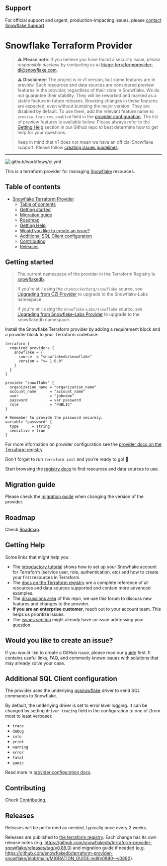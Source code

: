 ## Support

For official support and urgent, production-impacting issues, please [contact Snowflake Support](https://community.snowflake.com/s/article/How-To-Submit-a-Support-Case-in-Snowflake-Lodge).

# Snowflake Terraform Provider

> ⚠️ **Please note**: If you believe you have found a security issue, _please responsibly disclose_ by contacting us at [triage-terraformprovider-dl@snowflake.com](mailto:triage-terraformprovider-dl@snowflake.com).

> ⚠️ **Disclaimer**: The project is in v1 version, but some features are in preview. Such resources and data sources are considered preview features in the provider, regardless of their state in Snowflake. We do not guarantee their stability. They will be reworked and marked as a stable feature in future releases. Breaking changes in these features are expected, even without bumping the major version. They are disabled by default. To use them, add the relevant feature name to `preview_features_enabled` field in the [provider configuration](https://registry.terraform.io/providers/snowflakedb/snowflake/latest/docs#schema). The list of preview features is available below. Please always refer to the [Getting Help](https://github.com/snowflakedb/terraform-provider-snowflake?tab=readme-ov-file#getting-help) section in our Github repo to best determine how to get help for your questions.
>
> Keep in mind that V1 does not mean we have an official Snowflake support. Please follow [creating issues guidelines](https://github.com/snowflakedb/terraform-provider-snowflake/blob/main/CREATING_ISSUES.md).

----

![.github/workflows/ci.yml](https://github.com/snowflakedb/terraform-provider-snowflake/workflows/.github/workflows/ci.yml/badge.svg)

This is a terraform provider for managing [Snowflake](https://www.snowflake.com/) resources.

## Table of contents
<!-- TOC -->
* [Snowflake Terraform Provider](#snowflake-terraform-provider)
  * [Table of contents](#table-of-contents)
  * [Getting started](#getting-started)
  * [Migration guide](#migration-guide)
  * [Roadmap](#roadmap)
  * [Getting Help](#getting-help)
  * [Would you like to create an issue?](#would-you-like-to-create-an-issue)
  * [Additional SQL Client configuration](#additional-sql-client-configuration)
  * [Contributing](#contributing)
  * [Releases](#releases)
<!-- TOC -->

## Getting started

> The current namespace of the provider in the Terraform Registry is [snowflakedb](https://registry.terraform.io/namespaces/snowflakedb).
>
> If you're still using the `chanzuckerberg/snowflake` source, see [Upgrading from CZI Provider](./CZI_UPGRADE.md) to upgrade to the Snowflake-Labs namespace.
>
> If you're still using the `Snowflake-Labs/snowflake` source, see [Upgrading from Snowflake-Labs Provider](./SNOWFLAKEDB_MIGRATION.md) to upgrade to the snowflakedb namespace.

Install the Snowflake Terraform provider by adding a requirement block and a provider block to your Terraform codebase:
```hcl
terraform {
  required_providers {
    snowflake = {
      source  = "snowflakedb/snowflake"
      version = ">= 1.0.0"
    }
  }
}

provider "snowflake" {
  organization_name = "organization_name"
  account_name      = "account_name"
  user              = "johndoe"
  password          = var.password
  role              = "PUBLIC"
}

# Remember to provide the password securely.
variable "password" {
  type      = string
  sensitive = true
}
```

For more information on provider configuration see the [provider docs on the Terraform registry](https://registry.terraform.io/providers/snowflakedb/snowflake/latest/docs).

Don't forget to run `terraform init` and you're ready to go! 🚀

Start browsing the [registry docs](https://registry.terraform.io/providers/snowflakedb/snowflake/latest/docs) to find resources and data sources to use.

## Migration guide

Please check the [migration guide](./MIGRATION_GUIDE.md) when changing the version of the provider.

## Roadmap

Check [Roadmap](./ROADMAP.md).

## Getting Help

Some links that might help you:

- The [introductory tutorial](https://guides.snowflake.com/guide/terraforming_snowflake/#0) shows how to set up your Snowflake account for Terraform (service user, role, authentication, etc) and how to create your first resources in Terraform.
- The [docs on the Terraform registry](https://registry.terraform.io/providers/snowflakedb/snowflake/latest) are a complete reference of all resources and data sources supported and contain more advanced examples.
- The [discussions area](https://github.com/snowflakedb/terraform-provider-snowflake/discussions) of this repo, we use this forum to discuss new features and changes to the provider.
- **If you are an enterprise customer**, reach out to your account team. This helps us prioritize issues.
- The [issues section](https://github.com/snowflakedb/terraform-provider-snowflake/issues) might already have an issue addressing your question.

## Would you like to create an issue?
If you would like to create a GitHub issue, please read our [guide](./CREATING_ISSUES.md) first.
It contains useful links, FAQ, and commonly known issues with solutions that may already solve your case.

## Additional SQL Client configuration
The provider uses the underlying [gosnowflake](https://github.com/snowflakedb/gosnowflake) driver to send SQL commands to Snowflake.

By default, the underlying driver is set to error level logging. It can be changed by setting `driver_tracing` field in the configuration to one of (from most to least verbose):
- `trace`
- `debug`
- `info`
- `print`
- `warning`
- `error`
- `fatal`
- `panic`

Read more in [provider configuration docs](https://registry.terraform.io/providers/snowflakedb/snowflake/latest/docs#schema).

## Contributing

Check [Contributing](./CONTRIBUTING.md).

## Releases

Releases will be performed as needed, typically once every 2 weeks.

Releases are published to [the terraform registry](https://registry.terraform.io/providers/snowflakedb/snowflake/latest). Each change has its own release notes (e.g. https://github.com/snowflakedb/terraform-provider-snowflake/releases/tag/v0.89.0) and migration guide if needed (e.g. https://github.com/snowflakedb/terraform-provider-snowflake/blob/main/MIGRATION_GUIDE.md#v0880--v0890).
